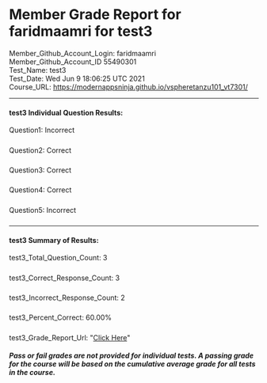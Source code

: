 # Member Grade Report for faridmaamri for test3  
   
Member_Github_Account_Login: faridmaamri  
Member_Github_Account_ID 55490301  
Test_Name: test3  
Test_Date: Wed Jun  9 18:06:25 UTC 2021  
Course_URL: https://modernappsninja.github.io/vspheretanzu101_vt7301/  
   
---  
#### test3 Individual Question Results:  
Question1: Incorrect  
#####  
Question2: Correct  
#####  
Question3: Correct  
#####  
Question4: Correct  
#####  
Question5: Incorrect  
#####  
---  
#### test3 Summary of Results:  
test3_Total_Question_Count: 3  
#####  
test3_Correct_Response_Count: 3  
#####  
test3_Incorrect_Response_Count: 2  
#####  
test3_Percent_Correct: 60.00%  
#####  
test3_Grade_Report_Url: "[Click Here](https://github.com/modernappsninjas/faridmaamri/blob/main/static/userdata/courses/vspheretanzu101_vt7301/grade_report.pr1149.test3.md)"
##### Pass or fail grades are not provided for individual tests. A passing grade for the course will be based on the cumulative average grade for all tests in the course.  
